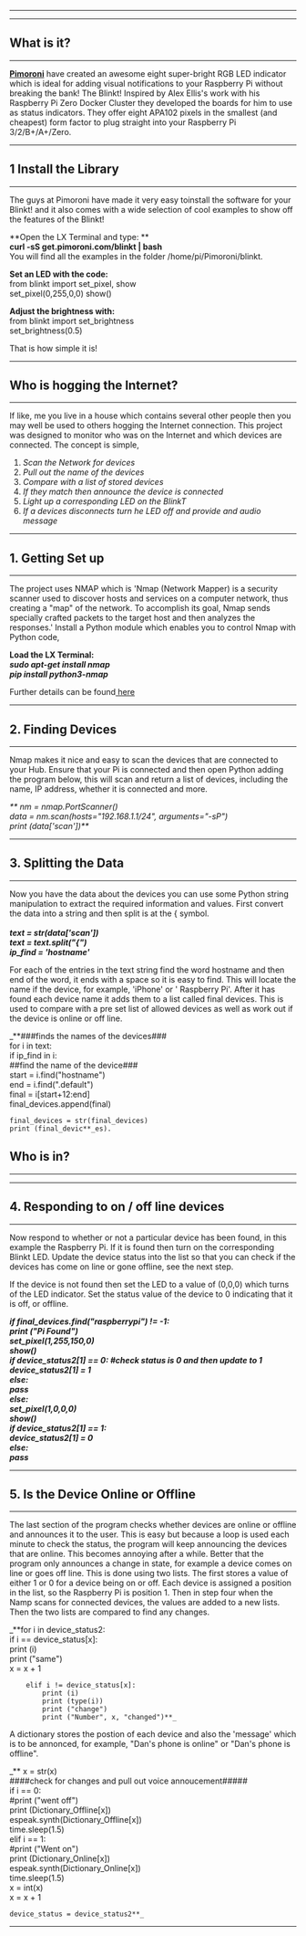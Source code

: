 
__ __ __ __

* * *

## What is it?

* * *

**[Pimoroni](https://shop.pimoroni.com/products/blinkt)** have created an awesome eight super-bright RGB LED indicator which is ideal for adding visual notifications to your Raspberry Pi without breaking the bank!  The Blinkt!  Inspired by Alex Ellis's work with his Raspberry Pi Zero Docker Cluster they developed the boards for him to use as status indicators. They offer eight APA102 pixels in the smallest (and cheapest) form factor to plug straight into your Raspberry Pi 3/2/B+/A+/Zero.

* * *

## 1 Install the Library

* * *

The guys at Pimoroni have made it very easy toinstall the software for your Blinkt! and it also comes with a wide selection of cool examples to show off the features of the Blinkt!    
  
**Open the LX Terminal and type: **  
**curl -sS get.pimoroni.com/blinkt | bash**  
You will find all the examples in the folder /home/pi/Pimoroni/blinkt.  
  
**Set an LED with the code:**  
from blinkt import set_pixel, show  
set_pixel(0,255,0,0) show()  
  
**Adjust the brightness with:**  
from blinkt import set_brightness  
set_brightness(0.5)  
  
That is how simple it is!

* * *

## Who is hogging the Internet?

* * *

If like, me you live in a house which contains several other people then you may well be used to others hogging the Internet connection.  This project was  designed to monitor who was on the Internet and which devices are connected.  The concept is simple, 

  1. _Scan the Network for devices_
  2. _Pull out the name of the devices_
  3. _Compare with a list of stored devices_
  4. _If they match then announce the device is connected_
  5. _Light up a corresponding LED on the BlinkT_
  6. _If a devices disconnects turn he LED off and provide and audio message_

* * *

## 1\. Getting Set up

* * *

The project uses NMAP which is 'Nmap (Network Mapper) is a security scanner used to discover hosts and services on a computer network, thus creating a "map" of the network. To accomplish its goal, Nmap sends specially crafted packets to the target host and then analyzes the responses.'   Install a Python module which enables you to control Nmap with Python code,    
  
**Load the LX Terminal:**  
_**sudo apt-get install nmap**  
**pip install python3-nmap**_  
  
Further details can be found[ here](http://xael.org/pages/python-nmap-en.html)

* * *

## 2\. Finding Devices

* * *

Nmap makes it nice and easy to scan the devices that are connected to your Hub. Ensure that your Pi is connected and then open Python adding the program below, this will scan and return a list of devices, including the name, IP address, whether it is connected and more.  
  
_** nm = nmap.PortScanner()  
 data = nm.scan(hosts="192.168.1.1/24", arguments="-sP")  
 print (data['scan'])**_

* * *

## 3\. Splitting the Data

* * *

Now you have the data about the devices you can use some Python string manipulation to extract the required information and values.  First convert the data into a string and then split is at the { symbol.  
​  
_**text = str(data['scan'])  
text = text.split("{")  
ip_find = 'hostname'**_  
  
For each of the entries in the text string find the word hostname and then end of the word, it ends with a space so it is easy to find.  This will locate the name if the device, for example, 'iPhone' or ' Raspberry Pi'.   After it has found each device name it adds them to a list called final devices.  This is used to compare with a pre set list of allowed devices as well as work out if the device is online or off line.  
  
_**###finds the names of the devices###  
  for i in text:  
      if ip_find in i:  
          ##find the name of the device###   
          start = i.find("hostname")  
          end = i.find(".default")  
          final = i[start+12:end]  
          final_devices.append(final)  
           
    final_devices = str(final_devices)  
    print (final_devic**_es).

## Who is in?

* * *
* * *

## 4\. Responding to on / off line devices

* * *

Now respond to whether or not a particular device has been found, in this example the Raspberry Pi.  If it is found then turn on the corresponding Blinkt LED​.  Update the device status into the list so that you can check if the devices has come on line or gone offline, see the next step.   
  
If the device is not found then set the LED to a value of (0,0,0) which turns of the LED indicator.  Set the status value of the device to 0 indicating that it is off, or offline.  
  
_**if final_devices.find("raspberrypi") != -1:  
        print ("Pi Found")  
        set_pixel(1,255,150,0)  
        show()  
        if device_status2[1] == 0:    #check status is 0 and then update to 1  
            device_status2[1] = 1  
        else:  
            pass  
    else:  
        set_pixel(1,0,0,0)  
        show()  
        if device_status2[1] == 1:  
            device_status2[1] = 0  
        else:  
            pass**_ 

* * *

## 5\. Is the Device Online or Offline

* * *

The last section of the program checks whether devices are online or offline and announces it to the user.  This is easy but because a loop is used each minute to check the status, the program will keep announcing the devices that are online.  This becomes annoying after a while.  Better that the program only announces a change in state, for example a device comes on line or goes off line.   This is done using two lists.  The first stores a value of either 1 or 0 for a device being on or off.  Each device is assigned a position in the list, so the Raspberry Pi is position 1.  Then in step four when the Namp scans for connected devices, the values are added to a new lists.  Then the two lists are compared to find any changes.  
  
_**for i in device_status2:  
        if i == device_status[x]:  
            print (i)  
            print ("same")  
            x = x + 1  
              
        elif i != device_status[x]:  
            print (i)  
            print (type(i))  
            print ("change")  
            print ("Number", x, "changed")**_  

   
A dictionary stores the postion of each device and also the 'message' which is to be annonced, for example, "Dan's phone is online" or "Dan's phone is offline".   
           

_**            x = str(x)  
            ####check for changes and pull out voice annoucement#####  
            if i == 0:  
                #print ("went off")  
                print (Dictionary_Offline[x])  
                espeak.synth(Dictionary_Offline[x])  
                time.sleep(1.5)  
            elif i == 1:  
                #print ("Went on")  
                print (Dictionary_Online[x])  
                espeak.synth(Dictionary_Online[x])   
                time.sleep(1.5)  
            x = int(x)  
            x = x + 1  

  
    device_status = device_status2**_

* * *

